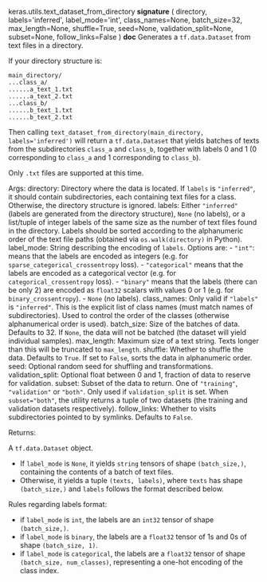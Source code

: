 keras.utils.text_dataset_from_directory
__signature__
(
  directory,
  labels='inferred',
  label_mode='int',
  class_names=None,
  batch_size=32,
  max_length=None,
  shuffle=True,
  seed=None,
  validation_split=None,
  subset=None,
  follow_links=False
)
__doc__
Generates a `tf.data.Dataset` from text files in a directory.

If your directory structure is:

```
main_directory/
...class_a/
......a_text_1.txt
......a_text_2.txt
...class_b/
......b_text_1.txt
......b_text_2.txt
```

Then calling `text_dataset_from_directory(main_directory,
labels='inferred')` will return a `tf.data.Dataset` that yields batches of
texts from the subdirectories `class_a` and `class_b`, together with labels
0 and 1 (0 corresponding to `class_a` and 1 corresponding to `class_b`).

Only `.txt` files are supported at this time.

Args:
    directory: Directory where the data is located.
        If `labels` is `"inferred"`, it should contain
        subdirectories, each containing text files for a class.
        Otherwise, the directory structure is ignored.
    labels: Either `"inferred"`
        (labels are generated from the directory structure),
        `None` (no labels),
        or a list/tuple of integer labels of the same size as the number of
        text files found in the directory. Labels should be sorted according
        to the alphanumeric order of the text file paths
        (obtained via `os.walk(directory)` in Python).
    label_mode: String describing the encoding of `labels`. Options are:
        - `"int"`: means that the labels are encoded as integers
            (e.g. for `sparse_categorical_crossentropy` loss).
        - `"categorical"` means that the labels are
            encoded as a categorical vector
            (e.g. for `categorical_crossentropy` loss).
        - `"binary"` means that the labels (there can be only 2)
            are encoded as `float32` scalars with values 0 or 1
            (e.g. for `binary_crossentropy`).
        - `None` (no labels).
    class_names: Only valid if `"labels"` is `"inferred"`.
        This is the explicit list of class names
        (must match names of subdirectories). Used to control the order
        of the classes (otherwise alphanumerical order is used).
    batch_size: Size of the batches of data. Defaults to 32.
        If `None`, the data will not be batched
        (the dataset will yield individual samples).
    max_length: Maximum size of a text string. Texts longer than this will
        be truncated to `max_length`.
    shuffle: Whether to shuffle the data. Defaults to `True`.
        If set to `False`, sorts the data in alphanumeric order.
    seed: Optional random seed for shuffling and transformations.
    validation_split: Optional float between 0 and 1,
        fraction of data to reserve for validation.
    subset: Subset of the data to return.
        One of `"training"`, `"validation"` or `"both"`.
        Only used if `validation_split` is set.
        When `subset="both"`, the utility returns a tuple of two datasets
        (the training and validation datasets respectively).
    follow_links: Whether to visits subdirectories pointed to by symlinks.
        Defaults to `False`.

Returns:

A `tf.data.Dataset` object.

- If `label_mode` is `None`, it yields `string` tensors of shape
    `(batch_size,)`, containing the contents of a batch of text files.
- Otherwise, it yields a tuple `(texts, labels)`, where `texts`
    has shape `(batch_size,)` and `labels` follows the format described
    below.

Rules regarding labels format:

- if `label_mode` is `int`, the labels are an `int32` tensor of shape
    `(batch_size,)`.
- if `label_mode` is `binary`, the labels are a `float32` tensor of
    1s and 0s of shape `(batch_size, 1)`.
- if `label_mode` is `categorical`, the labels are a `float32` tensor
    of shape `(batch_size, num_classes)`, representing a one-hot
    encoding of the class index.

